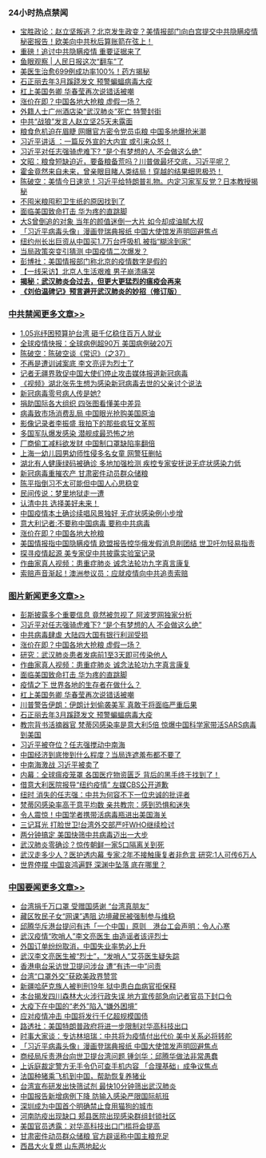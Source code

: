 <div class="catlist">
<h3>24小时热点禁闻</h3>
<ul>
<li><a href="https://github.com/fqnews/bnews/blob/master/bannedvideo/20200402/1304789.md">宝胜政论：赵立坚叛逃？北京发生政变？美情报部门向白宫提交中共隐瞒疫情秘密报告！欧美向中共秋后算账箭在弦上！</a></li>
<li><a href="https://github.com/fqnews/bnews/blob/master/cnnews/20200402/1304970.md">重磅！追讨中共隐瞒疫情 重要证据来了</a></li>
<li><a href="https://github.com/fqnews/bnews/blob/master/baitai/20200402/1304788.md">鱼眼观察 &#124; 人民日报这次“翻车”了</a></li>
<li><a href="https://github.com/fqnews/bnews/blob/master/cnnews/20200402/1304843.md">美医生治愈699例成功率100%！药方揭秘</a></li>
<li><a href="https://github.com/fqnews/bnews/blob/master/topimagenews/20200402/1304964.md">石正丽去年3月蹊跷发文 预警蝙蝠病毒大疫</a></li>
<li><a href="https://github.com/fqnews/bnews/blob/master/topimagenews/20200402/1305019.md">杠上美国务卿 华春莹再次说错话被嘲</a></li>
<li><a href="https://github.com/fqnews/bnews/blob/master/topimagenews/20200402/1305149.md">涨价在即？中国各地大抢粮 虚假一场？</a></li>
<li><a href="https://github.com/fqnews/bnews/blob/master/cbnews/20200402/1304996.md">外籍人士广州酒店染“武汉肺炎”死亡 特警封街</a></li>
<li><a href="https://github.com/fqnews/bnews/blob/master/cbnews/20200402/1305021.md">中共“战狼”发言人赵立坚25天未露面</a></li>
<li><a href="https://github.com/fqnews/bnews/blob/master/cbnews/20200402/1305073.md">粮食危机迫在眉睫 网曝官方密令党员屯粮 中国多地爆抢米潮</a></li>
<li><a href="https://github.com/fqnews/bnews/blob/master/cbnews/20200402/1305020.md">习近平讲话 ：一篇反外宣的大内宣 或引来众怒！</a></li>
<li><a href="https://github.com/fqnews/bnews/blob/master/topimagenews/20200402/1305250.md">习近平对任志强骑虎难下? “是个有梦想的人 不会做这么绝”</a></li>
<li><a href="https://github.com/fqnews/bnews/blob/master/cbnews/20200402/1304793.md">文昭：粮食短缺迫近，要备粮备荒吗？川普做最坏交底，习近平呢？ </a></li>
<li><a href="https://github.com/fqnews/bnews/blob/master/funmedia/20200402/1304841.md">霍金竟然来自未来，曾亲眼目睹人类结局！穿越的结果细思极恐！</a></li>
<li><a href="https://github.com/fqnews/bnews/blob/master/cbnews/20200402/1304820.md">陈破空：美情今日速览！习近平给特朗普礼物。内定习家军反党？日本教授揭秘 </a></li>
<li><a href="https://github.com/fqnews/bnews/blob/master/lifebaike/20200402/1304866.md">不囤米粮囤积卫生纸的原因找到了</a></li>
<li><a href="https://github.com/fqnews/bnews/blob/master/topimagenews/20200402/1305072.md">面临美国致命打击 华为疼的直跳脚</a></li>
<li><a href="https://github.com/fqnews/bnews/blob/master/yule/20200402/1304757.md">大S曾倒追的对象 当年的颜值迷倒一大片 如今却成油腻大叔</a></li>
<li><a href="https://github.com/fqnews/bnews/blob/master/headline/20200402/1305268.md">「习近平病毒头像」漫画登瑞典报纸    中国大使馆发声明回避焦点</a></li>
<li><a href="https://github.com/fqnews/bnews/blob/master/comments/20200402/1304848.md">纽约州长出巨资从中国买1.7万台呼吸机 被指“糊涂到家”</a></li>
<li><a href="https://github.com/fqnews/bnews/blob/master/cbnews/20200402/1305045.md">当局政策突变引猜测 中国疫情二次爆发？</a></li>
<li><a href="https://github.com/fqnews/bnews/blob/master/cbnews/20200402/1304792.md">彭博社：美国情报部门称北京的疫情数字是假的</a></li>
<li><a href="https://github.com/fqnews/bnews/blob/master/cbnews/20200402/1305040.md">【一线采访】北京人生活艰难 男子崩溃痛哭</a></li>
<li><b><a href="https://github.com/fqnews/bnews/blob/master/comments/20200211/1275071.md" target="_blank">揭秘：武汉肺炎会过去，但更大更猛烈的瘟疫会再来</a></b></li>
<li><b><a href="https://github.com/fqnews/bnews/blob/master/comments/20200207/1272816.md" target="_blank">《刘伯温碑记》预言避开武汉肺炎的妙招（修订版）</a></b></li>
</ul>
</div>

<div class="catlist">
<h3><a href="https://github.com/fqnews/bnews/blob/master/cbnews/" target="_blank">中共禁闻</a><span><a href="https://github.com/fqnews/bnews/blob/master/cbnews/" target="_blank" rel="nofollow">更多文章>></a></span></h3>
<ul>
<li><a href="https://github.com/fqnews/bnews/blob/master/cbnews/20200403/1305354.md" target="_blank">1.05兆纾困预算护台湾 砸千亿稳住百万人就业</a></li>
<li><a href="https://github.com/fqnews/bnews/blob/master/cbnews/20200403/1305347.md" target="_blank">全球疫情快报：全球病例超90万 美国病例破20万</a></li>
<li><a href="https://github.com/fqnews/bnews/blob/master/cbnews/20200403/1305328.md" target="_blank">陈破空：陈破空谈《常识》（之37）</a></li>
<li><a href="https://github.com/fqnews/bnews/blob/master/cbnews/20200402/1305315.md" target="_blank">不再是遭训诫案底 李文亮评为烈士了</a></li>
<li><a href="https://github.com/fqnews/bnews/blob/master/cbnews/20200402/1305307.md" target="_blank">记者无疆界敦促中国大使们停止攻击媒体报道新冠病毒</a></li>
<li><a href="https://github.com/fqnews/bnews/blob/master/cbnews/20200402/1305306.md" target="_blank">《视频》湖北张先生想为感染新冠病毒去世的父亲讨个说法</a></li>
<li><a href="https://github.com/fqnews/bnews/blob/master/cbnews/20200402/1305304.md" target="_blank">新冠病毒零号病人传是她?</a></li>
<li><a href="https://github.com/fqnews/bnews/blob/master/cbnews/20200402/1305264.md" target="_blank">捐助国际各大组织 四张图看懂美中差异</a></li>
<li><a href="https://github.com/fqnews/bnews/blob/master/cbnews/20200402/1305223.md" target="_blank">病毒致市场消费乱局 中国眼光抢购美国原油</a></li>
<li><a href="https://github.com/fqnews/bnews/blob/master/cbnews/20200402/1305207.md" target="_blank">影像记录者李振盛 我拍下的那些疯狂文革照</a></li>
<li><a href="https://github.com/fqnews/bnews/blob/master/cbnews/20200402/1305197.md" target="_blank">多国军队爆发感染 潜舰成最恐怖之地</a></li>
<li><a href="https://github.com/fqnews/bnews/blob/master/cbnews/20200402/1305196.md" target="_blank">厂商偷工减料欲发财 中国制口罩缺陷率翻倍</a></li>
<li><a href="https://github.com/fqnews/bnews/blob/master/cbnews/20200402/1305195.md" target="_blank">上海一幼儿园男幼师性侵多名女童 网警狂删帖</a></li>
<li><a href="https://github.com/fqnews/bnews/blob/master/cbnews/20200402/1305182.md" target="_blank">湖北有人健康绿码被确诊 多地加强检测 疾控专家安抚说无症状感染力低</a></li>
<li><a href="https://github.com/fqnews/bnews/blob/master/cbnews/20200402/1305181.md" target="_blank">新冠病毒重摧农产 甘肃密件动员群众储粮</a></li>
<li><a href="https://github.com/fqnews/bnews/blob/master/cbnews/20200402/1305179.md" target="_blank">陈平指倒习不太可能但中国人心思稳变</a></li>
<li><a href="https://github.com/fqnews/bnews/blob/master/cbnews/20200402/1305099.md" target="_blank">民间传说：梦里地狱走一遭</a></li>
<li><a href="https://github.com/fqnews/bnews/blob/master/cbnews/20200402/1305164.md" target="_blank">认清中共 选择美好未来！</a></li>
<li><a href="https://github.com/fqnews/bnews/blob/master/cbnews/20200402/1305162.md" target="_blank">中国疫情本土确诊续唱风景独好 无症状感染例小步增</a></li>
<li><a href="https://github.com/fqnews/bnews/blob/master/cbnews/20200402/1305150.md" target="_blank">意大利记者:不要称中国病毒 要称中共病毒</a></li>
<li><a href="https://github.com/fqnews/bnews/blob/master/cbnews/20200402/1305145.md" target="_blank">涨价在即？中国各地大抢粮</a></li>
<li><a href="https://github.com/fqnews/bnews/blob/master/cbnews/20200402/1305131.md" target="_blank">美国情报指中国隐瞒疫情 欧盟报告控华俄发假消息削团结 世卫吁勿轻易指责</a></li>
<li><a href="https://github.com/fqnews/bnews/blob/master/cbnews/20200402/1305112.md" target="_blank">探寻疫情起源 美专家促中共披露实验室记录</a></li>
<li><a href="https://github.com/fqnews/bnews/blob/master/comments/20200402/1304918.md" target="_blank">作曲家真人视频：患重症肺炎 诚念法轮功九字真言康复</a></li>
<li><a href="https://github.com/fqnews/bnews/blob/master/cbnews/20200402/1305091.md" target="_blank">索赔声音渐起！澳洲参议员：应就疫情向中共追责索赔</a></li>

</ul>
</div>
<div class="catlist">
<h3><a href="https://github.com/fqnews/bnews/blob/master/topimagenews/" target="_blank">图片新闻</a><span><a href="https://github.com/fqnews/bnews/blob/master/topimagenews/" target="_blank" rel="nofollow">更多文章>></a></span></h3>
<ul>
<li><a href="https://github.com/fqnews/bnews/blob/master/topimagenews/20200402/1305316.md" target="_blank">彭斯披露多个重要信息 竟然被忽视了 阿波罗网独家分析</a></li>
<li><a href="https://github.com/fqnews/bnews/blob/master/topimagenews/20200402/1305250.md" target="_blank">习近平对任志强骑虎难下? “是个有梦想的人 不会做这么绝”</a></li>
<li><a href="https://github.com/fqnews/bnews/blob/master/topimagenews/20200402/1305194.md" target="_blank">中共病毒肆虐 大陆四大国有银行利润受损</a></li>
<li><a href="https://github.com/fqnews/bnews/blob/master/topimagenews/20200402/1305149.md" target="_blank">涨价在即？中国各地大抢粮 虚假一场？</a></li>
<li><a href="https://github.com/fqnews/bnews/blob/master/topimagenews/20200402/1305108.md" target="_blank">研究：武汉肺炎患者发病前1至3天即可传染他人</a></li>
<li><a href="https://github.com/fqnews/bnews/blob/master/comments/20200402/1304918.md" target="_blank">作曲家真人视频：患重症肺炎 诚念法轮功九字真言康复</a></li>
<li><a href="https://github.com/fqnews/bnews/blob/master/topimagenews/20200402/1305072.md" target="_blank">面临美国致命打击 华为疼的直跳脚</a></li>
<li><a href="https://github.com/fqnews/bnews/blob/master/topimagenews/20200402/1305044.md" target="_blank">疫情之下 世界各地的生存者在做什么？</a></li>
<li><a href="https://github.com/fqnews/bnews/blob/master/topimagenews/20200402/1305019.md" target="_blank">杠上美国务卿 华春莹再次说错话被嘲</a></li>
<li><a href="https://github.com/fqnews/bnews/blob/master/topimagenews/20200402/1304965.md" target="_blank">川普警告伊朗：伊朗计划偷袭美军 真敢干将面临严重后果</a></li>
<li><a href="https://github.com/fqnews/bnews/blob/master/topimagenews/20200402/1304964.md" target="_blank">石正丽去年3月蹊跷发文 预警蝙蝠病毒大疫</a></li>
<li><a href="https://github.com/fqnews/bnews/blob/master/topimagenews/20200402/1304732.md" target="_blank">教宗背书活摘器官 梵蒂冈感染率是意大利5倍 惊爆中国科学家带活SARS病毒到美国</a></li>
<li><a href="https://github.com/fqnews/bnews/blob/master/topimagenews/20200402/1304715.md" target="_blank">习近平被夺位？任志强搅动中南海</a></li>
<li><a href="https://github.com/fqnews/bnews/blob/master/topimagenews/20200401/1304684.md" target="_blank">中国经济到底惨到什么程度？当局连遮羞布都不要了</a></li>
<li><a href="https://github.com/fqnews/bnews/blob/master/topimagenews/20200401/1304665.md" target="_blank">中南海激战 习近平被卖了</a></li>
<li><a href="https://github.com/fqnews/bnews/blob/master/topimagenews/20200401/1304511.md" target="_blank">内幕：全球瘟疫笼罩 各国医疗物资匮乏 背后的黑手终于找到了！</a></li>
<li><a href="https://github.com/fqnews/bnews/blob/master/topimagenews/20200401/1304471.md" target="_blank">借意大利医院报导“纽约疫情” 左媒CBS公开道歉</a></li>
<li><a href="https://github.com/fqnews/bnews/blob/master/topimagenews/20200401/1304458.md" target="_blank">纽时 消失的任志强：中共为何容不下一位忠诚的批评者</a></li>
<li><a href="https://github.com/fqnews/bnews/blob/master/topimagenews/20200401/1304353.md" target="_blank">梵蒂冈感染率高于意平均数 亲共教宗：感到恐惧和迷失</a></li>
<li><a href="https://github.com/fqnews/bnews/blob/master/topimagenews/20200401/1304352.md" target="_blank">令人震惊！中国学者携带活病毒瓶进出美国海关</a></li>
<li><a href="https://github.com/fqnews/bnews/blob/master/topimagenews/20200401/1304351.md" target="_blank">三记耳光 打脸世卫!台湾外交部严吁WHO继续检讨</a></li>
<li><a href="https://github.com/fqnews/bnews/blob/master/topimagenews/20200401/1304196.md" target="_blank">两分钟搞定 美国快筛中共病毒迈出一大步</a></li>
<li><a href="https://github.com/fqnews/bnews/blob/master/topimagenews/20200401/1304174.md" target="_blank">武汉肺炎零确诊？惊传朝鲜一家5口隔离关到死</a></li>
<li><a href="https://github.com/fqnews/bnews/blob/master/topimagenews/20200331/1304098.md" target="_blank">武汉走多少人？医护透内幕 专家:2年不接触康复者非危言 研究:1人可传6万人</a></li>
<li><a href="https://github.com/fqnews/bnews/blob/master/topimagenews/20200331/1304078.md" target="_blank">世界停摆 中国哀鸿遍野 深渊中坠落 底在哪里？</a></li>

</ul>
</div>
<div class="catlist">
<h3><a href="https://github.com/fqnews/bnews/blob/master/headline/" target="_blank">中国要闻</a><span><a href="https://github.com/fqnews/bnews/blob/master/headline/" target="_blank" rel="nofollow">更多文章>></a></span></h3>
<ul>
<li><a href="https://github.com/fqnews/bnews/blob/master/headline/20200403/1305414.md" target="_blank">台湾捐千万口罩   受赠国感谢 “台湾真朋友”</a></li>
<li><a href="https://github.com/fqnews/bnews/blob/master/headline/20200403/1305343.md" target="_blank">藏区牧民子女“网课”遇阻 边境藏民被强制参与维稳</a></li>
<li><a href="https://github.com/fqnews/bnews/blob/master/headline/20200403/1305342.md" target="_blank">邱腾华斥港台提问有违「一个中国」原则　港台工会声明：令人心寒</a></li>
<li><a href="https://github.com/fqnews/bnews/blob/master/headline/20200403/1305341.md" target="_blank">武汉疫情“吹哨人”李文亮医生   由造谣者该评烈士</a></li>
<li><a href="https://github.com/fqnews/bnews/blob/master/headline/20200403/1305334.md" target="_blank">外国订单纷纷取消，中国失业率势必上升</a></li>
<li><a href="https://github.com/fqnews/bnews/blob/master/headline/20200402/1305321.md" target="_blank">武汉李文亮医生被“烈士”，“发哨人”艾芬医生疑失踪</a></li>
<li><a href="https://github.com/fqnews/bnews/blob/master/headline/20200402/1305318.md" target="_blank">香港电台采访世卫提问涉台  遭“有违一中”问责</a></li>
<li><a href="https://github.com/fqnews/bnews/blob/master/headline/20200402/1305317.md" target="_blank">台湾“口罩外交”获欧美政界赞赏</a></li>
<li><a href="https://github.com/fqnews/bnews/blob/master/headline/20200402/1305312.md" target="_blank">新疆哈萨克族人被判刑19年  狱中患白血病官拒保释</a></li>
<li><a href="https://github.com/fqnews/bnews/blob/master/headline/20200402/1305288.md" target="_blank">本台揭发四川森林大火涉行政失误   地方宣传部急向记者官员下封口令</a></li>
<li><a href="https://github.com/fqnews/bnews/blob/master/headline/20200402/1305285.md" target="_blank">大疫下在中国的“老外”陷入“嫌外困境”</a></li>
<li><a href="https://github.com/fqnews/bnews/blob/master/headline/20200402/1305279.md" target="_blank">应对疫情冲击    中国将发行千亿超规模国债</a></li>
<li><a href="https://github.com/fqnews/bnews/blob/master/headline/20200402/1305278.md" target="_blank">路透社：美国特朗普政府将进一步限制对华高科技出口</a></li>
<li><a href="https://github.com/fqnews/bnews/blob/master/headline/20200402/1305274.md" target="_blank">时事大家谈：专访林培瑞：中共将为疫情付出代价 美中关系必将转舵</a></li>
<li><a href="https://github.com/fqnews/bnews/blob/master/headline/20200402/1305268.md" target="_blank">「习近平病毒头像」漫画登瑞典报纸    中国大使馆发声明回避焦点</a></li>
<li><a href="https://github.com/fqnews/bnews/blob/master/headline/20200402/1305267.md" target="_blank">商经局斥责港台向世卫提台湾问题     锺剑华：邱腾华做法非常愚蠢</a></li>
<li><a href="https://github.com/fqnews/bnews/blob/master/headline/20200402/1305266.md" target="_blank">上诉庭裁定警方无手令仍可查手机内容   「合理基础」成争议焦点</a></li>
<li><a href="https://github.com/fqnews/bnews/blob/master/headline/20200402/1305252.md" target="_blank">法国种猪乘飞机到中国，帮助恢复养猪业</a></li>
<li><a href="https://github.com/fqnews/bnews/blob/master/headline/20200402/1305251.md" target="_blank">台湾宣布研发出快筛试剂 最快10分钟筛出武汉肺炎</a></li>
<li><a href="https://github.com/fqnews/bnews/blob/master/headline/20200402/1305225.md" target="_blank">中国报告新增病例下降 防输入感染严限国际航班</a></li>
<li><a href="https://github.com/fqnews/bnews/blob/master/headline/20200402/1305204.md" target="_blank">深圳成为中国首个明确禁止食用猫狗的城市</a></li>
<li><a href="https://github.com/fqnews/bnews/blob/master/headline/20200402/1305203.md" target="_blank">河南防疫出现缺口 郏县医院出现感染群组封锁社区</a></li>
<li><a href="https://github.com/fqnews/bnews/blob/master/headline/20200402/1305200.md" target="_blank">美国官员透露：对华高科技出口门槛将会提高</a></li>
<li><a href="https://github.com/fqnews/bnews/blob/master/headline/20200402/1305193.md" target="_blank">甘肃密件动员群众储粮  官方辟谣称中国主粮充足</a></li>
<li><a href="https://github.com/fqnews/bnews/blob/master/headline/20200402/1305172.md" target="_blank">西昌大火复燃 山东两地起火</a></li>

</ul>
</div>
